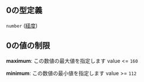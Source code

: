## 0の型定義

`number` ([経度](polyline-properties-features-items-properties-geometry-properties-coordinates-座標点-items-経度.md))

## 0の値の制限

**maximum**: この数値の最大値を指定します value <= `160`

**minimum**: この数値の最小値を指定します value >= `112`
